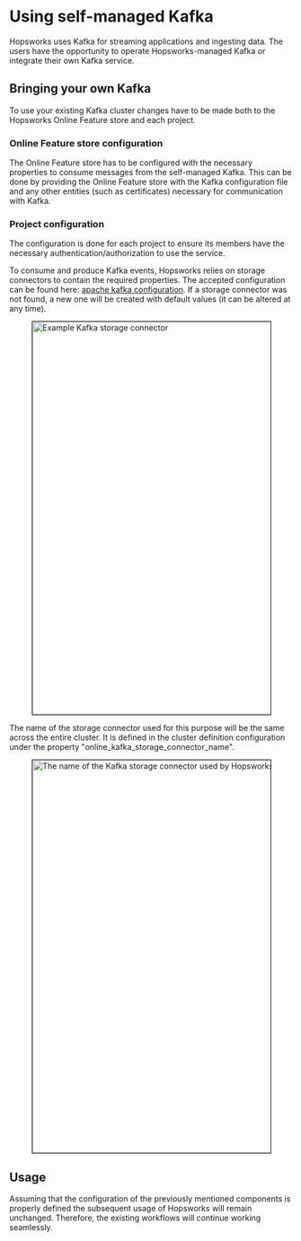 # Using self-managed Kafka

Hopsworks uses Kafka for streaming applications and ingesting data. The users have the opportunity to operate Hopsworks-managed Kafka or integrate their own Kafka service.

## Bringing your own Kafka

To use your existing Kafka cluster changes have to be made both to the Hopsworks Online Feature store and each project.

### Online Feature store configuration

The Online Feature store has to be configured with the necessary properties to consume messages from the self-managed Kafka.
This can be done by providing the Online Feature store with the Kafka configuration file and any other entities (such as certificates) necessary for communication with Kafka.

### Project configuration

The configuration is done for each project to ensure its members have the necessary authentication/authorization to use the service.

To consume and produce Kafka events, Hopsworks relies on storage connectors to contain the required properties.
The accepted configuration can be found here: [apache kafka configuration](https://kafka.apache.org/documentation/#configuration).
If a storage connector was not found, a new one will be created with default values (it can be altered at any time).

<p align="center">
  <figure>
    <img style="border: 1px solid #000;width:700px" src="../../../assets/images/setup_installation/managed/on_prem/kafka_connector.png" alt="Example Kafka storage connector">
  </figure>
</p>

The name of the storage connector used for this purpose will be the same across the entire cluster.
It is defined in the cluster definition configuration under the property "online_kafka_storage_connector_name".

<p align="center">
  <figure>
    <img style="border: 1px solid #000;width:700px" src="../../../assets/images/setup_installation/managed/on_prem/kafka_connector_config.png" alt="The name of the Kafka storage connector used by Hopsworks">
  </figure>
</p>

## Usage

Assuming that the configuration of the previously mentioned components is properly defined the subsequent usage of Hopsworks will remain unchanged. Therefore, the existing workflows will continue working seamlessly.

